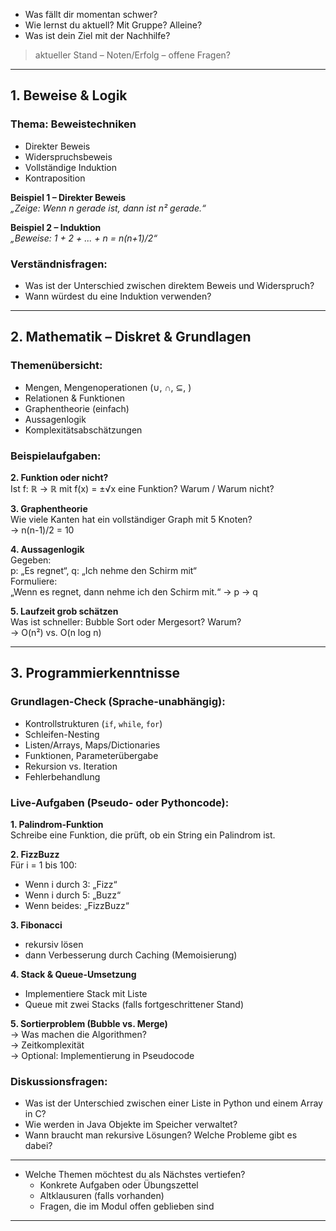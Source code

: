 
- Was fällt dir momentan schwer?
- Wie lernst du aktuell? Mit Gruppe? Alleine?
- Was ist dein Ziel mit der Nachhilfe?


> aktueller Stand – Noten/Erfolg – offene Fragen?

---

##  1. Beweise & Logik

###  Thema: Beweistechniken

- Direkter Beweis
- Widerspruchsbeweis
- Vollständige Induktion
- Kontraposition

**Beispiel 1 – Direkter Beweis**  
_„Zeige: Wenn n gerade ist, dann ist n² gerade.“_  


**Beispiel 2 – Induktion**  
_„Beweise: 1 + 2 + ... + n = n(n+1)/2“_  


###  Verständnisfragen:
- Was ist der Unterschied zwischen direktem Beweis und Widerspruch?
- Wann würdest du eine Induktion verwenden?

---

##  2. Mathematik – Diskret & Grundlagen

###  Themenübersicht:
- Mengen, Mengenoperationen (∪, ∩, ⊆, \)
- Relationen & Funktionen
- Graphentheorie (einfach)
- Aussagenlogik
- Komplexitätsabschätzungen

###  Beispielaufgaben:


**2. Funktion oder nicht?**  
Ist f: ℝ → ℝ mit f(x) = ±√x eine Funktion? Warum / Warum nicht?

**3. Graphentheorie**  
Wie viele Kanten hat ein vollständiger Graph mit 5 Knoten?  
→ n(n-1)/2 = 10

**4. Aussagenlogik**  
Gegeben:  
p: „Es regnet“, q: „Ich nehme den Schirm mit“  
Formuliere:  
„Wenn es regnet, dann nehme ich den Schirm mit.“ → p → q

**5. Laufzeit grob schätzen**  
Was ist schneller: Bubble Sort oder Mergesort? Warum?  
→ O(n²) vs. O(n log n)

---

##  3. Programmierkenntnisse
###  Grundlagen-Check (Sprache-unabhängig):

- Kontrollstrukturen (`if`, `while`, `for`)
- Schleifen-Nesting
- Listen/Arrays, Maps/Dictionaries
- Funktionen, Parameterübergabe
- Rekursion vs. Iteration
- Fehlerbehandlung

### Live-Aufgaben (Pseudo- oder Pythoncode):

**1. Palindrom-Funktion**  
Schreibe eine Funktion, die prüft, ob ein String ein Palindrom ist.

**2. FizzBuzz**  
Für i = 1 bis 100:  
- Wenn i durch 3: „Fizz“  
- Wenn i durch 5: „Buzz“  
- Wenn beides: „FizzBuzz“

**3. Fibonacci**  
- rekursiv lösen
- dann Verbesserung durch Caching (Memoisierung)

**4. Stack & Queue-Umsetzung**  
- Implementiere Stack mit Liste  
- Queue mit zwei Stacks (falls fortgeschrittener Stand)

**5. Sortierproblem (Bubble vs. Merge)**  
→ Was machen die Algorithmen?  
→ Zeitkomplexität  
→ Optional: Implementierung in Pseudocode


###  Diskussionsfragen:

- Was ist der Unterschied zwischen einer Liste in Python und einem Array in C?
- Wie werden in Java Objekte im Speicher verwaltet?
- Wann braucht man rekursive Lösungen? Welche Probleme gibt es dabei?

---


- Welche Themen möchtest du als Nächstes vertiefen?
  - Konkrete Aufgaben oder Übungszettel
  - Altklausuren (falls vorhanden)
  - Fragen, die im Modul offen geblieben sind

---